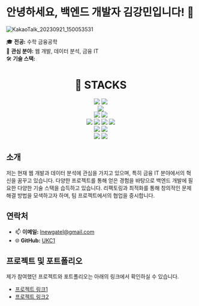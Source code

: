 # 안녕하세요, 백엔드 개발자 김강민입니다! 👋
![KakaoTalk_20230921_150053531](https://github.com/UKC1/oraclework/assets/99055686/85950ac6-52b2-46a7-a040-e9ae050f73af)


🎓 **전공:** 수학 금융공학   
💼 **관심 분야:** 웹 개발, 데이터 분석, 금융 IT   
🛠 **기술 스택:** 
<div align=center><h1>📝 STACKS</h1></div>

<div align=center> 
  <img src="https://img.shields.io/badge/java-007396?style=for-the-badge&logo=java&logoColor=white"> 
  <img src="https://img.shields.io/badge/springboot-6DB33F?style=for-the-badge&logo=springboot&logoColor=white">
  <br>
  <img src="https://img.shields.io/badge/apache tomcat-F8DC75?style=for-the-badge&logo=apachetomcat&logoColor=white">
  <br>
  <img src="https://img.shields.io/badge/oracle-F80000?style=for-the-badge&logo=oracle&logoColor=white"> 
  <img src="https://img.shields.io/badge/mysql-4479A1?style=for-the-badge&logo=mysql&logoColor=white"> 
  <br>

  <img src="https://img.shields.io/badge/html5-E34F26?style=for-the-badge&logo=html5&logoColor=white"> 
  <img src="https://img.shields.io/badge/css-1572B6?style=for-the-badge&logo=css3&logoColor=white"> 
  <img src="https://img.shields.io/badge/javascript-F7DF1E?style=for-the-badge&logo=javascript&logoColor=black"> 
  <img src="https://img.shields.io/badge/jquery-0769AD?style=for-the-badge&logo=jquery&logoColor=white">
  <br>
  <img src="https://img.shields.io/badge/react-61DAFB?style=for-the-badge&logo=react&logoColor=black">  
  <img src="https://img.shields.io/badge/bootstrap-7952B3?style=for-the-badge&logo=bootstrap&logoColor=white">
  <br>
  <img src="https://img.shields.io/badge/github-181717?style=for-the-badge&logo=github&logoColor=white">
  <img src="https://img.shields.io/badge/git-F05032?style=for-the-badge&logo=git&logoColor=white">
  <br>
</div>

## 소개
저는 현재 웹 개발과 데이터 분석에 관심을 가지고 있으며, 특히 금융 IT 분야에서의 혁신을 꿈꾸고 있습니다. 
다양한 프로젝트를 통해 얻은 경험을 바탕으로 백엔드 개발에 필요한 다양한 기술 스택을 습득하고 있습니다. 
리팩토링과 최적화를 통해 창의적인 문제 해결 방법을 모색하고자 하며, 팀 프로젝트에서의 협업을 중시합니다.

## 연락처
- 📫 **이메일:** lnewgatel@gmail.com
- 🌐 **GitHub:** [UKC1](https://github.com/UKC1)


## 프로젝트 및 포트폴리오
제가 참여했던 프로젝트와 포트폴리오는 아래의 링크에서 확인하실 수 있습니다.
- [프로젝트 링크1](https://github.com/Addinedu-OneTeam/Team1.git)
- [프로젝트 링크2](https://github.com/Convenience-Store-Project/webproject.git)
